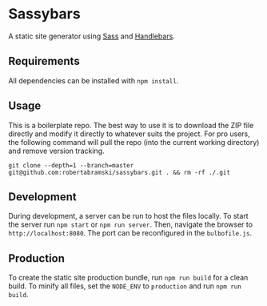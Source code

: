# Sassybars

A static site generator using [Sass](http://sass-lang.com/) and [Handlebars](http://handlebarsjs.com/).

## Requirements

All dependencies can be installed with `npm install`.

## Usage

This is a boilerplate repo. The best way to use it is to download the ZIP file directly and modify it directly to whatever suits the project. For pro users, the following command will pull the repo (into the current working directory) and remove version tracking.

```
git clone --depth=1 --branch=master git@github.com:robertabramski/sassybars.git . && rm -rf ./.git
```

## Development

During development, a server can be run to host the files locally. To start the server run `npm start` or `npm run server`. Then, navigate the browser to `http://localhost:8080`. The port can be reconfigured in the `bulbofile.js`.

## Production

To create the static site production bundle, run `npm run build` for a clean build. To minify all files, set the `NODE_ENV` to `production` and run `npm run build`.
